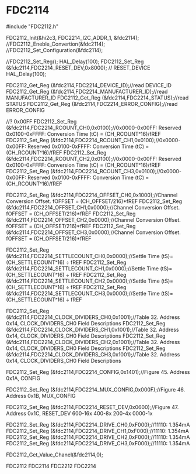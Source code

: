 # FDC2114


#include "FDC2112.h"

FDC2112_Init(&hi2c3, FDC2214_I2C_ADDR_1, &fdc2114);
  //FDC2112_Eneble_Convertion(&fdc2114);
  //FDC2112_Set_Configuration(&fdc2114);


  //FDC2112_Set_Reg();
  HAL_Delay(100);
  FDC2112_Set_Reg (&fdc2114,FDC2214_RESET_DEV,0x8000); // RESET_DEVICE
  HAL_Delay(100);

  FDC2112_Get_Reg (&fdc2114,FDC2214_DEVICE_ID);//read DEVICE_ID
  FDC2112_Get_Reg (&fdc2114,FDC2214_MANUFACTURER_ID);//read MANUFACTURER_ID
  FDC2112_Get_Reg (&fdc2114,FDC2214_STATUS);//read STATUS
  FDC2112_Get_Reg (&fdc2114,FDC2214_ERROR_CONFIG);//read ERROR_CONFIG

  //? 0x00FF
  FDC2112_Set_Reg (&fdc2114,FDC2214_RCOUNT_CH0,0x0100);//0x0000-0x00FF: Reserved   0x0100-0xFFFF: Conversion Time (tC) =  (CH_RCOUNTˣ16)/fREF
  FDC2112_Set_Reg (&fdc2114,FDC2214_RCOUNT_CH1,0x0100);//0x0000-0x00FF: Reserved   0x0100-0xFFFF: Conversion Time (tC) =  (CH_RCOUNTˣ16)/fREF
  FDC2112_Set_Reg (&fdc2114,FDC2214_RCOUNT_CH2,0x0100);//0x0000-0x00FF: Reserved   0x0100-0xFFFF: Conversion Time (tC) =  (CH_RCOUNTˣ16)/fREF
  FDC2112_Set_Reg (&fdc2114,FDC2214_RCOUNT_CH3,0x0100);//0x0000-0x00FF: Reserved   0x0100-0xFFFF: Conversion Time (tC) =  (CH_RCOUNTˣ16)/fREF

  FDC2112_Set_Reg (&fdc2114,FDC2214_OFFSET_CH0,0x1000);//Channel Conversion Offset. fOFFSET = (CH_OFFSET/216)*fREF
  FDC2112_Set_Reg (&fdc2114,FDC2214_OFFSET_CH1,0x0000);//Channel Conversion Offset. fOFFSET = (CH_OFFSET/216)*fREF
  FDC2112_Set_Reg (&fdc2114,FDC2214_OFFSET_CH2,0x0000);//Channel Conversion Offset. fOFFSET = (CH_OFFSET/216)*fREF
  FDC2112_Set_Reg (&fdc2114,FDC2214_OFFSET_CH3,0x0000);//Channel Conversion Offset. fOFFSET = (CH_OFFSET/216)*fREF

  FDC2112_Set_Reg (&fdc2114,FDC2214_SETTLECOUNT_CH0,0x0000);//Settle Time  (tS)= (CH_SETTLECOUNTˣ16) ÷ fREF
  FDC2112_Set_Reg (&fdc2114,FDC2214_SETTLECOUNT_CH1,0x0000);//Settle Time  (tS)= (CH_SETTLECOUNTˣ16) ÷ fREF
  FDC2112_Set_Reg (&fdc2114,FDC2214_SETTLECOUNT_CH2,0x0000);//Settle Time  (tS)= (CH_SETTLECOUNTˣ16) ÷ fREF
  FDC2112_Set_Reg (&fdc2114,FDC2214_SETTLECOUNT_CH3,0x0000);//Settle Time  (tS)= (CH_SETTLECOUNTˣ16) ÷ fREF

  FDC2112_Set_Reg (&fdc2114,FDC2214_CLOCK_DIVIDERS_CH0,0x1001);//Table 32. Address 0x14, CLOCK_DIVIDERS_CH0 Field Descriptions
  FDC2112_Set_Reg (&fdc2114,FDC2214_CLOCK_DIVIDERS_CH1,0x1001);//Table 32. Address 0x14, CLOCK_DIVIDERS_CH0 Field Descriptions
  FDC2112_Set_Reg (&fdc2114,FDC2214_CLOCK_DIVIDERS_CH2,0x1001);//Table 32. Address 0x14, CLOCK_DIVIDERS_CH0 Field Descriptions
  FDC2112_Set_Reg (&fdc2114,FDC2214_CLOCK_DIVIDERS_CH3,0x1001);//Table 32. Address 0x14, CLOCK_DIVIDERS_CH0 Field Descriptions

  FDC2112_Set_Reg (&fdc2114,FDC2214_CONFIG,0x1401);//Figure 45. Address 0x1A, CONFIG

  FDC2112_Set_Reg (&fdc2114,FDC2214_MUX_CONFIG,0x000F);//Figure 46. Address 0x1B, MUX_CONFIG

  FDC2112_Set_Reg (&fdc2114,FDC2214_RESET_DEV,0x0600);//Figure 47. Address 0x1C, RESET_DEV   600-16x 400-8x 200-4x 0000-1x

  FDC2112_Set_Reg (&fdc2114,FDC2214_DRIVE_CH0,0xF000);//11110: 1.354mA
  FDC2112_Set_Reg (&fdc2114,FDC2214_DRIVE_CH1,0xF000);//11110: 1.354mA
  FDC2112_Set_Reg (&fdc2114,FDC2214_DRIVE_CH2,0xF000);//11110: 1.354mA
  FDC2112_Set_Reg (&fdc2114,FDC2214_DRIVE_CH3,0xF000);//11110: 1.354mA

FDC2112_Get_Value_Chanel(&fdc2114,0);


FDC2112 FDC2114 FDC2212 FDC2214
